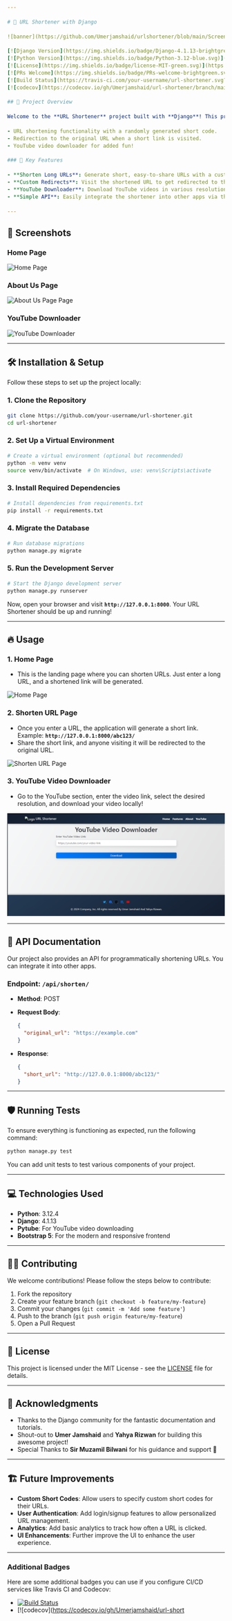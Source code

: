 ```yaml
---

# 🚀 URL Shortener with Django

![banner](https://github.com/Umerjamshaid/urlshortener/blob/main/Screenshots/catalog.jpg)

[![Django Version](https://img.shields.io/badge/Django-4.1.13-brightgreen.svg)](https://www.djangoproject.com/)
[![Python Version](https://img.shields.io/badge/Python-3.12-blue.svg)](https://www.python.org/)
[![License](https://img.shields.io/badge/license-MIT-green.svg)](https://opensource.org/licenses/MIT)
[![PRs Welcome](https://img.shields.io/badge/PRs-welcome-brightgreen.svg)](https://github.com/your-repo/url-shortener/pulls)
[![Build Status](https://travis-ci.com/your-username/url-shortener.svg?branch=main)](https://travis-ci.com/your-username/url-shortener)
[![codecov](https://codecov.io/gh/Umerjamshaid/url-shortener/branch/main/graph/badge.svg)](https://codecov.io/gh/Umerjamshaid/url-shortener)

## 🎯 Project Overview

Welcome to the **URL Shortener** project built with **Django**! This project allows users to shorten long URLs into compact, easy-to-share links, similar to popular services like **bit.ly**. The project includes:

- URL shortening functionality with a randomly generated short code.
- Redirection to the original URL when a short link is visited.
- YouTube video downloader for added fun!

### 🌟 Key Features

- **Shorten Long URLs**: Generate short, easy-to-share URLs with a custom short code.
- **Custom Redirects**: Visit the shortened URL to get redirected to the original.
- **YouTube Downloader**: Download YouTube videos in various resolutions (optional feature).
- **Simple API**: Easily integrate the shortener into other apps via the REST API.

---
```


## 📸 Screenshots

### Home Page

![Home Page](https://github.com/Umerjamshaid/urlshortener/blob/main/Screenshots/home.png)

### About Us Page

![About Us Page Page](https://github.com/Umerjamshaid/urlshortener/blob/main/Screenshots/about.png)

### YouTube Downloader

![YouTube Downloader](https://github.com/Umerjamshaid/urlshortener/blob/main/Screenshots/youtube.png)

---

## 🛠️ Installation & Setup

Follow these steps to set up the project locally:

### 1. **Clone the Repository**

```bash
git clone https://github.com/your-username/url-shortener.git
cd url-shortener
```

### 2. **Set Up a Virtual Environment**

```bash
# Create a virtual environment (optional but recommended)
python -m venv venv
source venv/bin/activate  # On Windows, use: venv\Scripts\activate
```

### 3. **Install Required Dependencies**

```bash
# Install dependencies from requirements.txt
pip install -r requirements.txt
```

### 4. **Migrate the Database**

```bash
# Run database migrations
python manage.py migrate
```

### 5. **Run the Development Server**

```bash
# Start the Django development server
python manage.py runserver
```

Now, open your browser and visit **`http://127.0.0.1:8000`**. Your URL Shortener should be up and running!

---

## 🔥 Usage

### 1. **Home Page**

- This is the landing page where you can shorten URLs. Just enter a long URL, and a shortened link will be generated.

![Home Page](https://github.com/Umerjamshaid/urlshortener/blob/main/Screenshots/home.png)

### 2. **Shorten URL Page**

- Once you enter a URL, the application will generate a short link. Example: **`http://127.0.0.1:8000/abc123/`**
- Share the short link, and anyone visiting it will be redirected to the original URL.

![Shorten URL Page](https://github.com/Umerjamshaid/urlshortener/blob/main/Screenshots/result.png)

### 3. **YouTube Video Downloader**

- Go to the YouTube section, enter the video link, select the desired resolution, and download your video locally!

![YouTube Downloader](screenshots/youtube.png)

---

## 🧩 API Documentation

Our project also provides an API for programmatically shortening URLs. You can integrate it into other apps.

### **Endpoint: `/api/shorten/`**

- **Method**: POST
- **Request Body**:

  ```json
  {
    "original_url": "https://example.com"
  }
  ```

- **Response**:
  ```json
  {
    "short_url": "http://127.0.0.1:8000/abc123/"
  }
  ```

---

## 🛡️ Running Tests

To ensure everything is functioning as expected, run the following command:

```bash
python manage.py test
```

You can add unit tests to test various components of your project.

---

## 💻 Technologies Used

- **Python**: 3.12.4
- **Django**: 4.1.13
- **Pytube**: For YouTube video downloading
- **Bootstrap 5**: For the modern and responsive frontend

---

## 👨‍💻 Contributing

We welcome contributions! Please follow the steps below to contribute:

1. Fork the repository
2. Create your feature branch (`git checkout -b feature/my-feature`)
3. Commit your changes (`git commit -m 'Add some feature'`)
4. Push to the branch (`git push origin feature/my-feature`)
5. Open a Pull Request

---

## 📝 License

This project is licensed under the MIT License - see the [LICENSE](LICENSE) file for details.

---

## 🙌 Acknowledgments

- Thanks to the Django community for the fantastic documentation and tutorials.
- Shout-out to **Umer Jamshaid** and **Yahya Rizwan** for building this awesome project!
- Special Thanks to **Sir Muzamil Bilwani** for his guidance and support 🫡

---

## 🏗️ Future Improvements

- **Custom Short Codes**: Allow users to specify custom short codes for their URLs.
- **User Authentication**: Add login/signup features to allow personalized URL management.
- **Analytics**: Add basic analytics to track how often a URL is clicked.
- **UI Enhancements**: Further improve the UI to enhance the user experience.

---

### Additional Badges

Here are some additional badges you can use if you configure CI/CD services like Travis CI and Codecov:

- [![Build Status](https://travis-ci.com/Umerjamshaid/url-shortener.svg?branch=main)](https://travis-ci.com/Umerjamshaid/url-shortener)
- [![codecov](https://codecov.io/gh/Umerjamshaid/url-short
